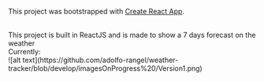 This project was bootstrapped with [Create React App](https://github.com/facebookincubator/create-react-app).

<br/>
This project is built in ReactJS and is made to show a 7 days forecast on the weather
<br/>
Currently: 
<br> 
![alt text](https://github.com/adolfo-rangel/weather-tracker/blob/develop/imagesOnProgress%20/Version1.png)
